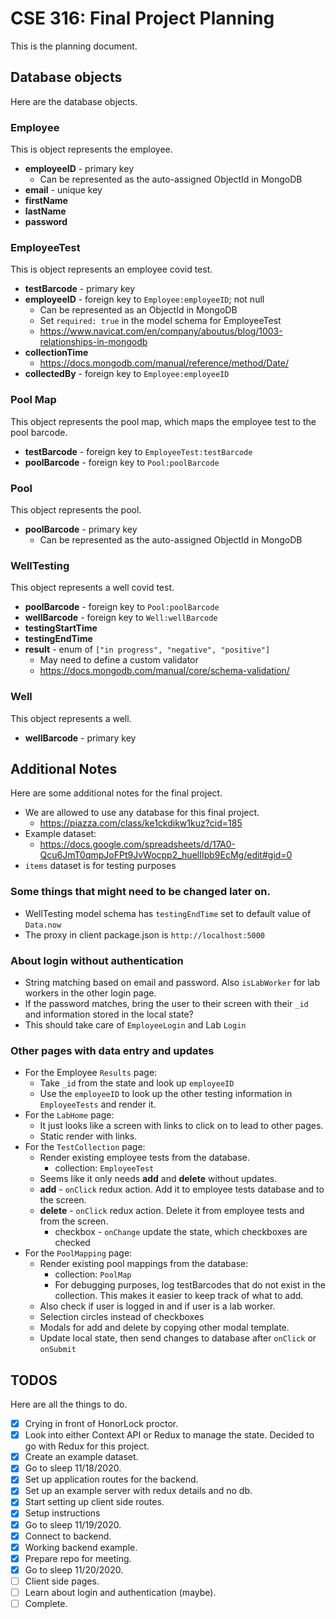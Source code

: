 # CSE 316: Final Project Planning

This is the planning document.

## Database objects

Here are the database objects.

### Employee

This is object represents the employee.

- **employeeID** - primary key
  - Can be represented as the auto-assigned ObjectId in MongoDB
- **email** - unique key
- **firstName**
- **lastName**
- **password**

### EmployeeTest

This is object represents an employee covid test.

- **testBarcode** - primary key
- **employeeID** - foreign key to `Employee:employeeID`; not null
  - Can be represented as an ObjectId in MongoDB
  - Set `required: true` in the model schema for EmployeeTest
  - https://www.navicat.com/en/company/aboutus/blog/1003-relationships-in-mongodb
- **collectionTime**
  - https://docs.mongodb.com/manual/reference/method/Date/
- **collectedBy** - foreign key to `Employee:employeeID`

### Pool Map

This object represents the pool map, which maps the employee test to the pool barcode.

- **testBarcode** - foreign key to `EmployeeTest:testBarcode`
- **poolBarcode** - foreign key to `Pool:poolBarcode`

### Pool

This object represents the pool.

- **poolBarcode** - primary key
  - Can be represented as the auto-assigned ObjectId in MongoDB

### WellTesting

This object represents a well covid test.

- **poolBarcode** - foreign key to `Pool:poolBarcode`
- **wellBarcode** - foreign key to `Well:wellBarcode`
- **testingStartTime**
- **testingEndTime**
- **result** - enum of `["in progress", "negative", "positive"]`
  - May need to define a custom validator
  - https://docs.mongodb.com/manual/core/schema-validation/

### Well

This object represents a well.

- **wellBarcode** - primary key

## Additional Notes

Here are some additional notes for the final project.

- We are allowed to use any database for this final project.
  - https://piazza.com/class/ke1ckdikw1kuz?cid=185
- Example dataset:
  - https://docs.google.com/spreadsheets/d/17A0-Qcu6JmT0qmpJoFPt9JvWocpp2_huelIIpb9EcMg/edit#gid=0
- `items` dataset is for testing purposes

### Some things that might need to be changed later on.

- WellTesting model schema has `testingEndTime` set to default value of `Data.now`
- The proxy in client package.json is `http://localhost:5000`

### About login without authentication

- String matching based on email and password. Also `isLabWorker` for lab workers in the other login page.
- If the password matches, bring the user to their screen with their `_id` and information stored in the local state?
- This should take care of `EmployeeLogin` and Lab `Login`

### Other pages with data entry and updates

- For the Employee `Results` page:
  - Take `_id` from the state and look up `employeeID`
  - Use the `employeeID` to look up the other testing information in `EmployeeTests` and render it.
- For the `LabHome` page:
  - It just looks like a screen with links to click on to lead to other pages.
  - Static render with links.
- For the `TestCollection` page:
  - Render existing employee tests from the database.
    - collection: `EmployeeTest`
  - Seems like it only needs **add** and **delete** without updates.
  - **add** - `onClick` redux action. Add it to employee tests database and to the screen.
  - **delete** - `onClick` redux action. Delete it from employee tests and from the screen.
    - checkbox - `onChange` update the state, which checkboxes are checked
- For the `PoolMapping` page:
  - Render existing pool mappings from the database:
    - collection: `PoolMap`
    - For debugging purposes, log testBarcodes that do not exist in the collection. This makes it easier to keep track of what to add.
  - Also check if user is logged in and if user is a lab worker.
  - Selection circles instead of checkboxes
  - Modals for add and delete by copying other modal template.
  - Update local state, then send changes to database after `onClick` or `onSubmit`

## TODOS

Here are all the things to do.

- [x] Crying in front of HonorLock proctor.
- [x] Look into either Context API or Redux to manage the state. Decided to go with Redux for this project.
- [x] Create an example dataset.
- [x] Go to sleep 11/18/2020.
- [x] Set up application routes for the backend.
- [x] Set up an example server with redux details and no db.
- [x] Start setting up client side routes.
- [x] Setup instructions
- [x] Go to sleep 11/19/2020.
- [x] Connect to backend.
- [x] Working backend example.
- [x] Prepare repo for meeting.
- [x] Go to sleep 11/20/2020.
- [ ] Client side pages.
- [ ] Learn about login and authentication (maybe).
- [ ] Complete.
